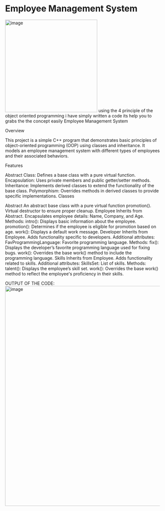 # Employee Management System
<img src="https://github.com/user-attachments/assets/b111db22-2f1f-4cef-b3c8-615e8770ea79" alt="image" width="300"/>
using the 4 principle of the object oriented programming i have simply written a code its help you to grabs the the concept easily
Employee Management System

Overview

This project is a simple C++ program that demonstrates basic principles of object-oriented programming (OOP) using classes and inheritance. It models an employee management system with different types of employees and their associated behaviors.

Features

Abstract Class: Defines a base class with a pure virtual function.
Encapsulation: Uses private members and public getter/setter methods.
Inheritance: Implements derived classes to extend the functionality of the base class.
Polymorphism: Overrides methods in derived classes to provide specific implementations.
Classes

Abstract
An abstract base class with a pure virtual function promotion().
Virtual destructor to ensure proper cleanup.
Employee
Inherits from Abstract.
Encapsulates employee details: Name, Company, and Age.
Methods:
intro(): Displays basic information about the employee.
promotion(): Determines if the employee is eligible for promotion based on age.
work(): Displays a default work message.
Developer
Inherits from Employee.
Adds functionality specific to developers.
Additional attributes:
FavProgrammingLanguage: Favorite programming language.
Methods:
fix(): Displays the developer’s favorite programming language used for fixing bugs.
work(): Overrides the base work() method to include the programming language.
Skills
Inherits from Employee.
Adds functionality related to skills.
Additional attributes:
SkillsSet: List of skills.
Methods:
talent(): Displays the employee’s skill set.
work(): Overrides the base work() method to reflect the employee's proficiency in their skills.
   
   
  OUTPUT OF THE CODE:
<img width="713" alt="image" src="https://github.com/user-attachments/assets/d8082b6d-909c-41ae-b87f-5d674dcc525a">

